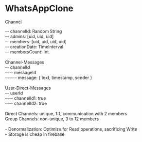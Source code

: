 # WhatsAppClone

Channel
<div>-- channelId: Random String</div>
<div>-- admins: [uid, uid, uid]</div>
<div>-- members: [uid, uid, uid, uid]</div>
<div>-- creationDate: TimeInterval</div>
<div>-- membersCount: Int</div>
<br/>
Channel-Messages
<div>-- channelId</div>
<div>---- messageId</div>
<div>------ message: { text, timestamp, sender }</div>
<br/>
User-Direct-Messages
<div>-- userId</div>
<div>---- channelId1: true</div>
<div>---- channelId2: true</div>
<br/>
<div>Direct Channels: unique, 1:1, communication with 2 members</div>
<div>Group Channels: non-unique, 3 to 12 members</div>
<br/>
<div>- Denormalization: Optimize for Read operations, sacrificing Write</div>
<div>- Storage is cheap in firebase</div>
